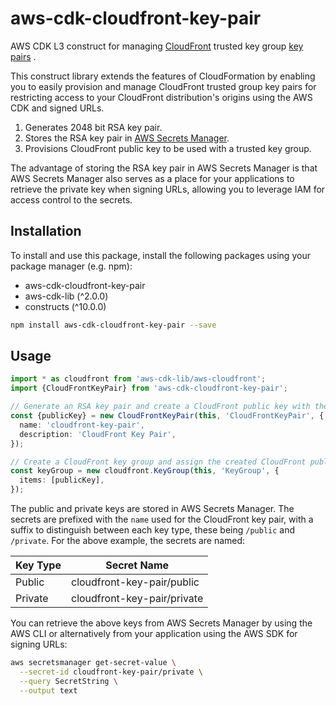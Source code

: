 # aws-cdk-cloudfront-key-pair

AWS CDK L3 construct for managing [CloudFront](https://aws.amazon.com/cloudfront) trusted key
group [key pairs](https://docs.aws.amazon.com/AmazonCloudFront/latest/DeveloperGuide/private-content-trusted-signers.html)
.

This construct library extends the features of CloudFormation by enabling you to easily provision and manage CloudFront
trusted group key pairs for restricting access to your CloudFront distribution's origins using the AWS CDK and signed
URLs.

1. Generates 2048 bit RSA key pair.
2. Stores the RSA key pair in [AWS Secrets Manager](https://aws.amazon.com/secrets-manager).
3. Provisions CloudFront public key to be used with a trusted key group.

The advantage of storing the RSA key pair in AWS Secrets Manager is that AWS Secrets Manager also serves as a place for
your applications to retrieve the private key when signing URLs, allowing you to leverage IAM for access control to the
secrets.

## Installation

To install and use this package, install the following packages using your package manager (e.g. npm):

- aws-cdk-cloudfront-key-pair
- aws-cdk-lib (^2.0.0)
- constructs (^10.0.0)

```sh
npm install aws-cdk-cloudfront-key-pair --save
```

## Usage

```ts
import * as cloudfront from 'aws-cdk-lib/aws-cloudfront';
import {CloudFrontKeyPair} from 'aws-cdk-cloudfront-key-pair';

// Generate an RSA key pair and create a CloudFront public key with the contents.
const {publicKey} = new CloudFrontKeyPair(this, 'CloudFrontKeyPair', {
  name: 'cloudfront-key-pair',
  description: 'CloudFront Key Pair',
});

// Create a CloudFront key group and assign the created CloudFront public key.
const keyGroup = new cloudfront.KeyGroup(this, 'KeyGroup', {
  items: [publicKey],
});
```

The public and private keys are stored in AWS Secrets Manager. The secrets are prefixed with the `name` used for the
CloudFront key pair, with a suffix to distinguish between each key type, these being `/public` and `/private`. For the
above example, the secrets are named:

| Key Type | Secret Name                 |
| -------- | --------------------------- |
| Public   | cloudfront-key-pair/public  |
| Private  | cloudfront-key-pair/private |

You can retrieve the above keys from AWS Secrets Manager by using the AWS CLI or alternatively from your application
using the AWS SDK for signing URLs:

```sh
aws secretsmanager get-secret-value \
  --secret-id cloudfront-key-pair/private \
  --query SecretString \
  --output text
```

